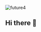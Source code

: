 

![future4](https://github.com/user-attachments/assets/9b19e95c-b3b4-418f-b8be-290097a59d80)
## Hi there 👋


